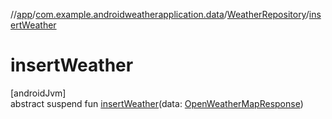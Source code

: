 //[app](../../../index.md)/[com.example.androidweatherapplication.data](../index.md)/[WeatherRepository](index.md)/[insertWeather](insert-weather.md)

# insertWeather

[androidJvm]\
abstract suspend fun [insertWeather](insert-weather.md)(data: [OpenWeatherMapResponse](../../com.example.androidweatherapplication.model/-open-weather-map-response/index.md))
